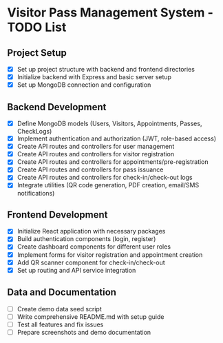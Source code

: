 # Visitor Pass Management System - TODO List

## Project Setup
- [x] Set up project structure with backend and frontend directories
- [x] Initialize backend with Express and basic server setup
- [x] Set up MongoDB connection and configuration

## Backend Development
- [x] Define MongoDB models (Users, Visitors, Appointments, Passes, CheckLogs)
- [x] Implement authentication and authorization (JWT, role-based access)
- [x] Create API routes and controllers for user management
- [x] Create API routes and controllers for visitor registration
- [x] Create API routes and controllers for appointments/pre-registration
- [x] Create API routes and controllers for pass issuance
- [x] Create API routes and controllers for check-in/check-out logs
- [x] Integrate utilities (QR code generation, PDF creation, email/SMS notifications)

## Frontend Development
- [x] Initialize React application with necessary packages
- [x] Build authentication components (login, register)
- [x] Create dashboard components for different user roles
- [x] Implement forms for visitor registration and appointment creation
- [x] Add QR scanner component for check-in/check-out
- [x] Set up routing and API service integration

## Data and Documentation
- [ ] Create demo data seed script
- [ ] Write comprehensive README.md with setup guide
- [ ] Test all features and fix issues
- [ ] Prepare screenshots and demo documentation
